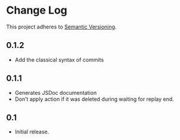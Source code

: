 # Change Log
This project adheres to [Semantic Versioning](http://semver.org/).

## 0.1.2
* Add the classical syntax of commits

## 0.1.1
* Generates JSDoc documentation
* Don’t apply action if it was deleted during waiting for replay end.

## 0.1
* Initial release.
